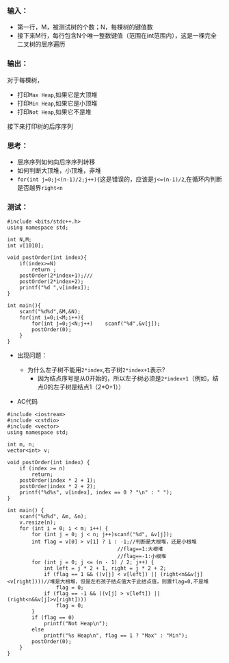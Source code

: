 ### 输入：
* 第一行，M，被测试树的个数；N，每棵树的键值数<br>
* 接下来M行，每行包含N个唯一整数键值（范围在int范围内），这是一棵完全二叉树的层序遍历

### 输出：
对于每棵树，
* 打印```Max Heap```,如果它是大顶堆
* 打印```Min Heap```,如果它是小顶堆
* 打印```Not Heap```,如果它不是堆

接下来打印树的后序序列<br>

### 思考：
* 层序序列如何向后序序列转移
* 如何判断大顶堆，小顶堆，非堆
* ```for(int j=0;j<(n-1)/2;j++){```这是错误的，应该是```j<=(n-1)/2```,在循环内判断是否越界```right<n```

### 测试：
```
#include <bits/stdc++.h>
using namespace std;

int N,M;
int v[1010];

void postOrder(int index){
    if(index>=N)
        return ;
    postOrder(2*index+1);///
    postOrder(2*index+2);
    printf("%d ",v[index]);
}

int main(){
    scanf("%d%d",&M,&N);
    for(int i=0;i<M;i++){
        for(int j=0;j<N;j++)    scanf("%d",&v[j]);
        postOrder(0);
    }
}

```

* 出现问题：
  * 为什么左子树不能用```2*index```,右子树```2*index+1```表示?
    * 因为结点序号是从0开始的，所以左子树必须是```2*index+1```（例如，结点0的左子树是结点1（2*0+1））

* AC代码
```
#include <iostream>
#include <cstdio>
#include <vector>
using namespace std;

int m, n;
vector<int> v;

void postOrder(int index) {
	if (index >= n)
		return;
	postOrder(index * 2 + 1);
	postOrder(index * 2 + 2);
	printf("%d%s", v[index], index == 0 ? "\n" : " ");
}

int main() {
	scanf("%d%d", &m, &n);
	v.resize(n);
	for (int i = 0; i < m; i++) {
		for (int j = 0; j < n; j++)scanf("%d", &v[j]);
		int flag = v[0] > v[1] ? 1 : -1;//判断是大根堆，还是小根堆
									//flag==1:大根堆
									//flag==-1:小根堆
		for (int j = 0; j <= (n - 1) / 2; j++) {
			int left = j * 2 + 1, right = j * 2 + 2;
			if (flag == 1 && ((v[j] < v[left]) || (right<n&&v[j]<v[right])))//堆是大根堆，但是左右孩子结点值大于此结点值，则置flag=0,不是堆
				flag = 0;
			if (flag == -1 && ((v[j] > v[left]) || (right<n&&v[j]>v[right])))
				flag = 0;
		}
		if (flag == 0)
			printf("Not Heap\n");
		else
			printf("%s Heap\n", flag == 1 ? "Max" : "Min");
		postOrder(0);  
	}
}

```

